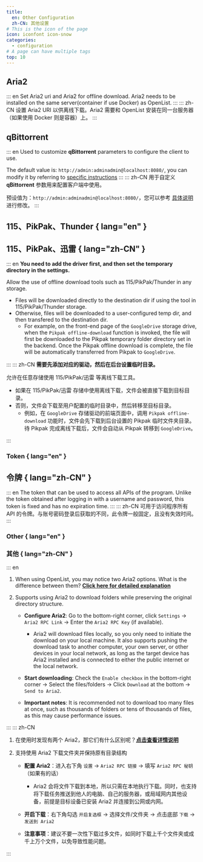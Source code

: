 ```yaml
---
title:
  en: Other Configuration
  zh-CN: 其他设置
# This is the icon of the page
icon: iconfont icon-snow
categories:
  - configuration
# A page can have multiple tags
top: 10
---
```


## Aria2

::: en
Set Aria2 uri and Aria2 for offline download. Aria2 needs to be installed on the same server(container if use Docker) as OpenList.
:::
::: zh-CN
设置 Aria2 URI 以供离线下载。Aria2 需要和 OpenList 安装在同一台服务器（如果使用 Docker 则是容器）上。
:::

## qBittorrent

::: en
Used to customize **qBittorrent** parameters to configure the client to use.

The default value is: `http://admin:adminadmin@localhost:8080/`, you can modify it by referring to [specific instructions](../guide/advanced/offline-download.md#_2-qbittorrent)
:::
::: zh-CN
用于自定义 **qBittorrent** 参数用来配置客户端中使用。

预设值为：`http://admin:adminadmin@localhost:8080/`，您可以参考 [具体说明](../guide/advanced/offline-download.md#_2-qbittorrent) 进行修改。
:::

## 115、PikPak、Thunder { lang="en" }

## 115、PikPak、迅雷 { lang="zh-CN" }

::: en
**You need to add the driver first, and then set the temporary directory in the settings.**

Allow the use of offline download tools such as 115/PikPak/Thunder in any storage.

- Files will be downloaded directly to the destination dir if using the tool in 115/PikPak/Thunder storage.
- Otherwise, files will be downloaded to a user-configured temp dir, and then transfered to the destination dir.
  - For example, on the front-end page of the `GoogleDrive` storage drive, when the `Pikpak offline-download` function is invoked, the file will first be downloaded to the Pikpak temporary folder directory set in the backend. Once the Pikpak offline download is complete, the file will be automatically transferred from Pikpak to `GoogleDrive`.

:::
::: zh-CN
**需要先添加对应的驱动，然后在后台设置临时目录。**

允许在任意存储使用 115/PikPak/迅雷 等离线下载工具。

- 如果在 115/PikPak/迅雷 存储中使用离线下载，文件会被直接下载到目标目录。
- 否则，文件会下载至用户配置的临时目录中，然后转移至目标目录。
  - 例如，在 `GoogleDrive` 存储驱动的前端页面中，调用 `Pikpak offline-download` 功能时，文件会先下载到后台设置的 Pikpak 临时文件夹目录。待 Pikpak 完成离线下载后，文件会自动从 Pikpak 转移到 `GoogleDrive`。

:::

### Token { lang="en" }

## 令牌 { lang="zh-CN" }

::: en
The token that can be used to access all APIs of the program. Unlike the token obtained after logging in with a username and password, this token is fixed and has no expiration time.
:::
::: zh-CN
可用于访问程序所有 API 的令牌。与账号密码登录后获取的不同，此令牌一般固定，且没有失效时间。
:::

### Other { lang="en" }

### 其他 { lang="zh-CN" }

::: en

1. When using OpenList, you may notice two Aria2 options. What is the difference between them? [**Click here for detailed explanation**](../faq/why.md#What-are-the-differences-between-the-two-Aria2s)

2. Supports using Aria2 to download folders while preserving the original directory structure.

   - **Configure Aria2**: Go to the bottom-right corner, click `Settings` → `Aria2 RPC Link` → Enter the `Aria2 RPC Key` (if available).

     - Aria2 will download files locally, so you only need to initiate the download on your local machine. It also supports pushing the download task to another computer, your own server, or other devices in your local network, as long as the target device has Aria2 installed and is connected to either the public internet or the local network.

   - **Start downloading**: Check the `Enable checkbox` in the bottom-right corner → Select the files/folders → Click `Download` at the bottom → `Send to Aria2`.
   - **Important notes**: It is recommended not to download too many files at once, such as thousands of folders or tens of thousands of files, as this may cause performance issues.

:::
::: zh-CN

1. 在使用时发现有两个 Aria2，那它们有什么区别呢？[**点击查看详情说明**](../faq/why.md#两个aria2有什么不同)
2. 支持使用 Aria2 下载文件夹并保持原有目录结构

   - **配置 Aria2**：进入右下角 `设置` → `Aria2 RPC 链接` → 填写 `Aria2 RPC 秘钥`（如果有的话）

     - Aria2 会将文件下载到本地，所以只需在本地执行下载。同时，也支持将下载任务推送到他人的电脑、自己的服务器，或局域网内其他设备，前提是目标设备已安装 Aria2 并连接到公网或内网。

   - **开启下载**：右下角勾选 `开启复选框` → 选择文件/文件夹 → 点击底部 `下载` → `发送到 Aria2`
   - **注意事项**：建议不要一次性下载过多文件，如同时下载上千个文件夹或成千上万个文件，以免导致性能问题。

:::
